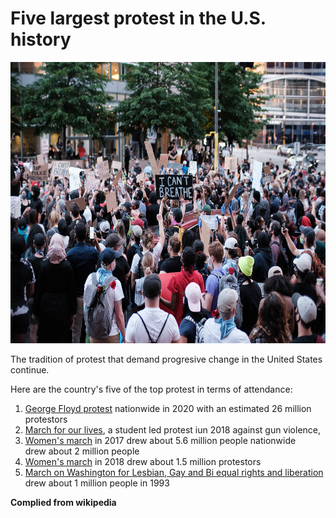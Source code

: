</head>
<body>
<h1>Five largest protest in the U.S. history</h1> 
<img src="Minneapolis_05-28-20_(49947863357).jpeg" width="600px" height="450px">
<p>The tradition of protest that demand progresive change in the United States continue.</p> 
<p>Here are the country's five of the top protest in terms of attendance:</p> 


<ol>
<li> <a href "https://en.wikipedia.org/wiki/George_Floyd_protests
">George Floyd protest</a> nationwide in 2020 with an estimated 26 million protestors </li>
<li> <a href "https://en.wikipedia.org/wiki/March_for_Our_Lives">March for our lives</a>, a student led protest iun 2018 against gun violence, <li> <a href "https://en.wikipedia.org/wiki/2017_Women%27s_March">Women's march</a> in 2017 drew about 5.6 million people nationwide </li>
drew about 2 million people </li>
<li> <a href "https://en.wikipedia.org/wiki/2018_Women%27s_March">Women's march</a> in 2018 drew about 1.5 million protestors </li>
<li> <a href "https://en.wikipedia.org/wiki/March_on_Washington_for_Lesbian,_Gay_and_Bi_Equal_Rights_and_Liberation">March on Washington for Lesbian, Gay and Bi equal rights and liberation</a> drew about 1 million people in 1993 </li>

</ol>

<b>Complied from wikipedia<b>
